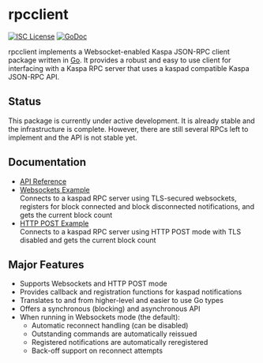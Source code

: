 rpcclient
=========

[![ISC License](http://img.shields.io/badge/license-ISC-blue.svg)](http://copyfree.org)
[![GoDoc](https://img.shields.io/badge/godoc-reference-blue.svg)](http://godoc.org/github.com/kaspanet/kaspad/rpcclient)

rpcclient implements a Websocket-enabled Kaspa JSON-RPC client package written
in [Go](http://golang.org/).  It provides a robust and easy to use client for
interfacing with a Kaspa RPC server that uses a kaspad compatible
Kaspa JSON-RPC API.

## Status

This package is currently under active development.  It is already stable and
the infrastructure is complete.  However, there are still several RPCs left to
implement and the API is not stable yet.

## Documentation

* [API Reference](http://godoc.org/github.com/kaspanet/kaspad/rpcclient)
* [Websockets Example](https://github.com/kaspanet/kaspad/blob/master/rpcclient/examples/websockets)  
  Connects to a kaspad RPC server using TLS-secured websockets, registers for
  block connected and block disconnected notifications, and gets the current
  block count
* [HTTP POST Example](https://github.com/kaspanet/kaspad/rpcclient/blob/master/examples/http)  
  Connects to a kaspad RPC server using HTTP POST mode with TLS disabled
  and gets the current block count

## Major Features

* Supports Websockets and HTTP POST mode 
* Provides callback and registration functions for kaspad notifications
* Translates to and from higher-level and easier to use Go types
* Offers a synchronous (blocking) and asynchronous API
* When running in Websockets mode (the default):
  * Automatic reconnect handling (can be disabled)
  * Outstanding commands are automatically reissued
  * Registered notifications are automatically reregistered
  * Back-off support on reconnect attempts

